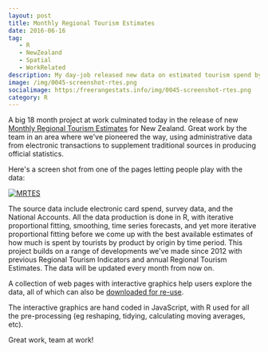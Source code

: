 ```yaml
---
layout: post
title: Monthly Regional Tourism Estimates
date: 2016-06-16
tag: 
   - R
   - NewZealand
   - Spatial
   - WorkRelated
description: My day-job released new data on estimated tourism spend by region in New Zealand, by month.
image: /img/0045-screenshot-rtes.png
socialimage: https:/freerangestats.info/img/0045-screenshot-rtes.png
category: R
---
```


A big 18 month project at work culminated today in the release of new [Monthly Regional Tourism Estimates](http://www.mbie.govt.nz/info-services/sectors-industries/tourism/tourism-research-data/monthly-regional-tourism-estimates) for New Zealand.  Great work by the team in an area where we've pioneered the way, using administrative data from electronic transactions to supplement traditional sources in producing official statistics.

Here's a screen shot from one of the pages letting people play with the data:

[![MRTES](/img/0045-screenshot-rtes.png)](http://www.mbie.govt.nz/info-services/sectors-industries/tourism/tourism-research-data/monthly-regional-tourism-estimates/annual-spend-grouped-by-region-country-of-origin-and-product-category)

The source data include electronic card spend, survey data, and the National Accounts.  All the data production is done in R, with iterative proportional fitting, smoothing, time series forecasts, and yet more iterative proportional fitting before we come up with the best available estimates of how much is spent by tourists by product by origin by time period.  This project builds on a range of developments we've made since 2012 with previous Regional Tourism Indicators and annual Regional Tourism Estimates.  The data will be updated every month from now on.

A collection of web pages with interactive graphics help users explore the data, all of which can also be [downloaded for re-use](http://www.mbie.govt.nz/info-services/sectors-industries/tourism/tourism-research-data/monthly-regional-tourism-estimates/data-download).

The interactive graphics are hand coded in JavaScript, with R used for all the pre-processing (eg reshaping, tidying, calculating moving averages, etc).

Great work, team at work!
